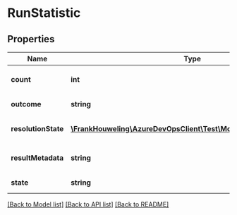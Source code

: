# RunStatistic

## Properties
Name | Type | Description | Notes
------------ | ------------- | ------------- | -------------
**count** | **int** | Test result count fo the given outcome. | [optional] 
**outcome** | **string** | Test result outcome | [optional] 
**resolutionState** | [**\FrankHouweling\AzureDevOpsClient\Test\Model\TestResolutionState**](TestResolutionState.md) | Test run Resolution State. | [optional] 
**resultMetadata** | **string** | ResultMetadata for the given outcome/count. | [optional] 
**state** | **string** | State of the test run | [optional] 

[[Back to Model list]](../README.md#documentation-for-models) [[Back to API list]](../README.md#documentation-for-api-endpoints) [[Back to README]](../README.md)


